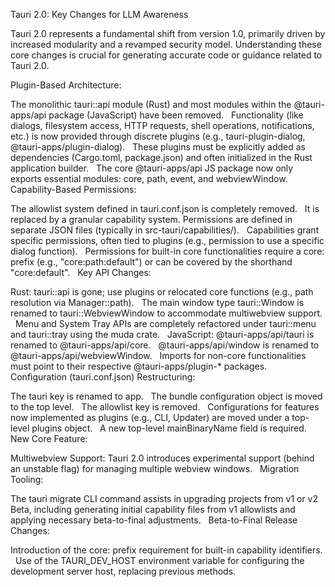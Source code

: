 Tauri 2.0: Key Changes for LLM Awareness

Tauri 2.0 represents a fundamental shift from version 1.0, primarily driven by increased modularity and a revamped security model. Understanding these core changes is crucial for generating accurate code or guidance related to Tauri 2.0.

Plugin-Based Architecture:

The monolithic tauri::api module (Rust) and most modules within the @tauri-apps/api package (JavaScript) have been removed.  
Functionality (like dialogs, filesystem access, HTTP requests, shell operations, notifications, etc.) is now provided through discrete plugins (e.g., tauri-plugin-dialog, @tauri-apps/plugin-dialog).  
These plugins must be explicitly added as dependencies (Cargo.toml, package.json) and often initialized in the Rust application builder.  
The core @tauri-apps/api JS package now only exports essential modules: core, path, event, and webviewWindow.  
Capability-Based Permissions:

The allowlist system defined in tauri.conf.json is completely removed.  
It is replaced by a granular capability system. Permissions are defined in separate JSON files (typically in src-tauri/capabilities/).  
Capabilities grant specific permissions, often tied to plugins (e.g., permission to use a specific dialog function).  
Permissions for built-in core functionalities require a core: prefix (e.g., "core:path:default") or can be covered by the shorthand "core:default".  
Key API Changes:

Rust:
tauri::api is gone; use plugins or relocated core functions (e.g., path resolution via Manager::path).  
The main window type tauri::Window is renamed to tauri::WebviewWindow to accommodate multiwebview support.  
Menu and System Tray APIs are completely refactored under tauri::menu and tauri::tray using the muda crate.  
JavaScript:
@tauri-apps/api/tauri is renamed to @tauri-apps/api/core.  
@tauri-apps/api/window is renamed to @tauri-apps/api/webviewWindow.  
Imports for non-core functionalities must point to their respective @tauri-apps/plugin-\* packages.  
Configuration (tauri.conf.json) Restructuring:

The tauri key is renamed to app.  
The bundle configuration object is moved to the top level.  
The allowlist key is removed.  
Configurations for features now implemented as plugins (e.g., CLI, Updater) are moved under a top-level plugins object.  
A new top-level mainBinaryName field is required.  
New Core Feature:

Multiwebview Support: Tauri 2.0 introduces experimental support (behind an unstable flag) for managing multiple webview windows.  
Migration Tooling:

The tauri migrate CLI command assists in upgrading projects from v1 or v2 Beta, including generating initial capability files from v1 allowlists and applying necessary beta-to-final adjustments.  
Beta-to-Final Release Changes:

Introduction of the core: prefix requirement for built-in capability identifiers.  
Use of the TAURI_DEV_HOST environment variable for configuring the development server host, replacing previous methods.
